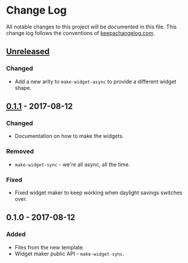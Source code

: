 # Change Log
All notable changes to this project will be documented in this file. This change log follows the conventions of [keepachangelog.com](http://keepachangelog.com/).

## [Unreleased]
### Changed
- Add a new arity to `make-widget-async` to provide a different widget shape.

## [0.1.1] - 2017-08-12
### Changed
- Documentation on how to make the widgets.

### Removed
- `make-widget-sync` - we're all async, all the time.

### Fixed
- Fixed widget maker to keep working when daylight savings switches over.

## 0.1.0 - 2017-08-12
### Added
- Files from the new template.
- Widget maker public API - `make-widget-sync`.

[Unreleased]: https://github.com/your-name/find-nth-prime/compare/0.1.1...HEAD
[0.1.1]: https://github.com/your-name/find-nth-prime/compare/0.1.0...0.1.1
